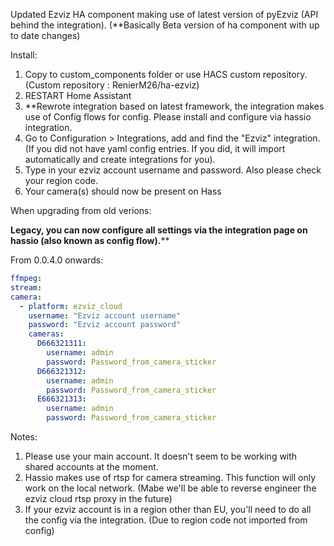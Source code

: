 Updated Ezviz HA component making use of latest version of pyEzviz (API behind the integration). (**Basically Beta version of ha component with up to date changes)

Install:

1) Copy to custom_components folder or use HACS custom repository. (Custom repository : RenierM26/ha-ezviz)
2) RESTART Home Assistant
3) **Rewrote integration based on latest framework, the integration makes use of Config flows for config. Please install and configure via hassio integration.
4) Go to Configuration > Integrations, add and find the "Ezviz" integration. (If you did not have yaml config entries. If you did, it will import automatically and create integrations for you).
5) Type in your ezviz account username and password. Also please check your region code.
6) Your camera(s) should now be present on Hass


When upgrading from old verions:

****Legacy, you can now configure all settings via the integration page on hassio (also known as config flow).******

From 0.0.4.0 onwards:

```yaml
ffmpeg:
stream:
camera:
  - platform: ezviz_cloud
    username: "Ezviz account username"
    password: "Ezviz account password"
    cameras:
      D666321311:
        username: admin
        password: Password_from_camera_sticker
      D666321312:
        username: admin
        password: Password_from_camera_sticker
      E666321313:
        username: admin
        password: Password_from_camera_sticker

```





Notes:

1) Please use your main account. It doesn't seem to be working with shared accounts at the moment.
2) Hassio makes use of rtsp for camera streaming. This function will only work on the local network. (Mabe we'll be able to reverse engineer the ezviz cloud rtsp proxy in the future)
3) If your ezviz account is in a region other than EU, you'll need to do all the config via the integration. (Due to region code not imported from config)
